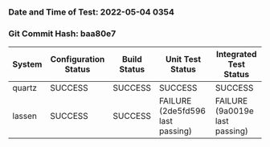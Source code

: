 ### Date and Time of Test: 2022-05-04 0354
### Git Commit Hash: baa80e7
System | Configuration Status | Build Status | Unit Test Status | Integrated Test Status
--- | --- | --- | --- | ---
quartz | SUCCESS  | SUCCESS  | SUCCESS  | SUCCESS 
lassen | SUCCESS  | SUCCESS  | FAILURE (2de5fd596 last passing) | FAILURE (9a0019e last passing)
